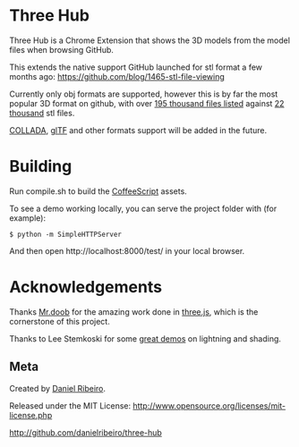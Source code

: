 # Three Hub

Three Hub is a Chrome Extension that shows the 3D models from the model files when browsing GitHub.

This extends the native support GitHub launched for stl format a few months ago: https://github.com/blog/1465-stl-file-viewing

Currently only obj formats are supported, however this is by far the most popular 3D format on github, with over [195 thousand files listed](https://github.com/search?q=extension%3Aobj&type=Code&ref=searchresults) against [22 thousand](https://github.com/search?q=extension%3Astl&type=Code&s=indexed) stl files.

[COLLADA](http://collada.org/), [glTF](https://github.com/KhronosGroup/glTF) and other formats support will be added in the future.

# Building

Run compile.sh to build the [CoffeeScript](http://coffeescript.org/) assets.

To see a demo working locally, you can serve the project folder with (for example):

    $ python -m SimpleHTTPServer

And then open http://localhost:8000/test/ in your local browser.


# Acknowledgements

Thanks [Mr.doob](https://github.com/mrdoob) for the amazing work done in [three.js](https://github.com/mrdoob/three.js), which is the cornerstone of this project.

Thanks to Lee Stemkoski for some [great demos](http://stemkoski.github.io/Three.js/) on lightning and shading.

## Meta

Created by [Daniel Ribeiro](http://metaphysicaldeveloper.wordpress.com/about-me).

Released under the MIT License: http://www.opensource.org/licenses/mit-license.php

http://github.com/danielribeiro/three-hub

